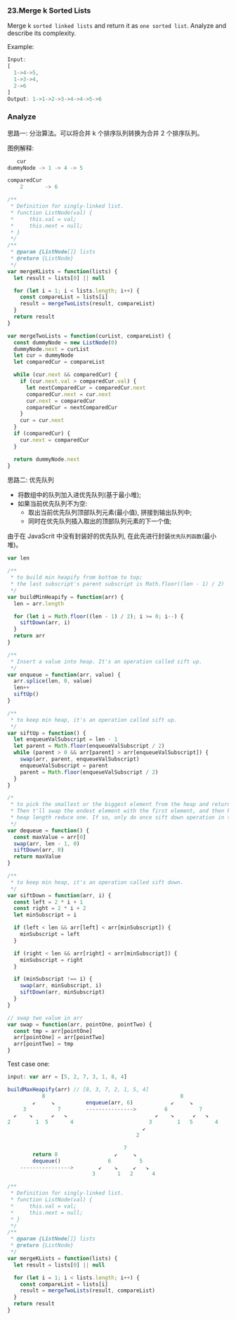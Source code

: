 ### 23.Merge k Sorted Lists

Merge k `sorted linked lists` and return it as `one sorted list`. Analyze and describe its complexity.

Example:

```js
Input:
[
  1->4->5,
  1->3->4,
  2->6
]
Output: 1->1->2->3->4->4->5->6
```

### Analyze

思路一: 分治算法。可以将合并 k 个排序队列转换为合并 2 个排序队列。

图例解释:

```js
   cur
dummyNode -> 1 -> 4 -> 5

comparedCur
    2       -> 6
```

```js
/**
 * Definition for singly-linked list.
 * function ListNode(val) {
 *     this.val = val;
 *     this.next = null;
 * }
 */
/**
 * @param {ListNode[]} lists
 * @return {ListNode}
 */
var mergeKLists = function(lists) {
  let result = lists[0] || null

  for (let i = 1; i < lists.length; i++) {
    const compareList = lists[i]
    result = mergeTwoLists(result, compareList)
  }
  return result
}

var mergeTwoLists = function(curList, compareList) {
  const dummyNode = new ListNode(0)
  dummyNode.next = curList
  let cur = dummyNode
  let comparedCur = compareList

  while (cur.next && comparedCur) {
    if (cur.next.val > comparedCur.val) {
      let nextComparedCur = comparedCur.next
      comparedCur.next = cur.next
      cur.next = comparedCur
      comparedCur = nextComparedCur
    }
    cur = cur.next
  }
  if (comparedCur) {
    cur.next = comparedCur
  }

  return dummyNode.next
}
```

思路二: 优先队列

* 将数组中的队列加入进优先队列(基于最小堆);
* 如果当前优先队列不为空:
  * 取出当前优先队列顶部队列元素(最小值), 拼接到输出队列中;
  * 同时在优先队列插入取出的顶部队列元素的下一个值;

由于在 JavaScrit 中没有封装好的优先队列, 在此先进行封装`优先队列函数`(最小堆)。

<!-- ```js
Input:
[
  1->4->5,
  1->3->4,
  2->6
]
Output: 1->1->2->3->4->4->5->6
``` -->

```js
var len

/**
 * to build min heapify from bottom to top;
 * the last subscript's parent subscript is Math.floor((len - 1) / 2)
 */
var buildMinHeapify = function(arr) {
  len = arr.length

  for (let i = Math.floor((len - 1) / 2); i >= 0; i--) {
    siftDown(arr, i)
  }
  return arr
}

/**
 * Insert a value into heap. It's an operation called sift up.
 */
var enqueue = function(arr, value) {
  arr.splice(len, 0, value)
  len++
  siftUp()
}

/**
 * to keep min heap, it's an operation called sift up.
 */
var siftUp = function() {
  let enqueueValSubscript = len - 1
  let parent = Math.floor(enqueueValSubscript / 2)
  while (parent > 0 && arr[parent] > arr[enqueueValSubscript]) {
    swap(arr, parent, enqueueValSubscript)
    enqueueValSubscript = parent
    parent = Math.floor(enqueueValSubscript / 2)
  }
}

/*
 * to pick the smallest or the biggest element from the heap and return it;
 * Then t'll swap the endest element with the first element, and then keep the
 * heap length reduce one. If so, only do once sift down operation in the first element to keep heapify.
 */
var dequeue = function() {
  const maxValue = arr[0]
  swap(arr, len - 1, 0)
  siftDown(arr, 0)
  return maxValue
}

/**
 * to keep min heap, it's an operation called sift down.
 */
var siftDown = function(arr, i) {
  const left = 2 * i + 1
  const right = 2 * i + 2
  let minSubscript = i

  if (left < len && arr[left] < arr[minSubscript]) {
    minSubscript = left
  }

  if (right < len && arr[right] < arr[minSubscript]) {
    minSubscript = right
  }

  if (minSubscript !== i) {
    swap(arr, minSubscript, i)
    siftDown(arr, minSubscript)
  }
}

// swap two value in arr
var swap = function(arr, pointOne, pointTwo) {
  const tmp = arr[pointOne]
  arr[pointOne] = arr[pointTwo]
  arr[pointTwo] = tmp
}
```

Test case one:

```js
input: var arr = [5, 2, 7, 3, 1, 8, 4]

buildMaxHeapify(arr) // [8, 3, 7, 2, 1, 5, 4]
           8                                           8
        ↙     ↘          enqueue(arr, 6)            ↙     ↘
     3          7        --------------->         6          7
  ↙    ↘      ↙   ↘                            ↙    ↘      ↙   ↘
2        1  5       4                        3        1   5       4
                                           ↙
                                         2

                                     7
        return 8                  ↙     ↘
        dequeue()               6         5
    ---------------->        ↙    ↘     ↙   ↘
                           3       1   2      4
```



```js
/**
 * Definition for singly-linked list.
 * function ListNode(val) {
 *     this.val = val;
 *     this.next = null;
 * }
 */
/**
 * @param {ListNode[]} lists
 * @return {ListNode}
 */
var mergeKLists = function(lists) {
  let result = lists[0] || null

  for (let i = 1; i < lists.length; i++) {
    const compareList = lists[i]
    result = mergeTwoLists(result, compareList)
  }
  return result
}
```